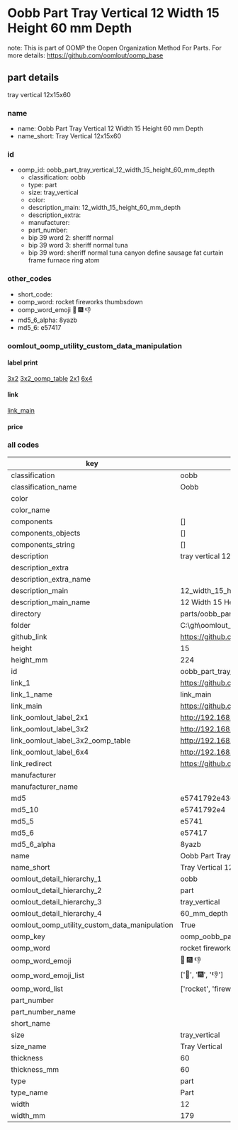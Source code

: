 # Oobb Part Tray Vertical 12 Width 15 Height 60 mm Depth  

note: This is part of OOMP the Oopen Organization Method For Parts. For more details: https://github.com/oomlout/oomp_base

##  part details
  



tray vertical 12x15x60



### name
* name: Oobb Part Tray Vertical 12 Width 15 Height 60 mm Depth
* name_short: Tray Vertical 12x15x60 
### id
* oomp_id: oobb_part_tray_vertical_12_width_15_height_60_mm_depth
  * classification: oobb
  * type: part
  * size: tray_vertical
  * color: 
  * description_main: 12_width_15_height_60_mm_depth
  * description_extra: 
  * manufacturer: 
  * part_number: 
  * bip 39 word 2: sheriff normal
  * bip 39 word 3: sheriff normal tuna
  * bip 39 word: sheriff normal tuna canyon define sausage fat curtain frame furnace ring atom

### other_codes
* short_code: 
* oomp_word: rocket fireworks thumbsdown
* oomp_word_emoji :rocket: :fireworks: :thumbsdown:
* md5_6_alpha: 8yazb
* md5_6: e57417






### oomlout_oomp_utility_custom_data_manipulation
#### label print
[3x2](http://192.168.1.245:1112/?label=oomp%208yazb)
[3x2_oomp_table](http://192.168.1.108:1112/?label=oomp%208yazb)
[2x1](http://192.168.1.242:1112/?label=oomp%208yazb)
[6x4](http://192.168.1.55:1112/?label=oomp%208yazb)    

#### link

[link_main](https://github.com/oomlout/oomlout_oobb_version_4_generated_parts/tree/main/navigation_oomp/oobb/part/tray_vertical/12_width_15_height_60_mm_depth/part)                              

#### price







### all codes 
| key | value |  
| --- | --- |  
| classification | oobb |  
| classification_name | Oobb |  
| color |  |  
| color_name |  |  
| components | [] |  
| components_objects | [] |  
| components_string | [] |  
| description | tray vertical 12x15x60 |  
| description_extra |  |  
| description_extra_name |  |  
| description_main | 12_width_15_height_60_mm_depth |  
| description_main_name | 12 Width 15 Height 60 mm Depth |  
| directory | parts/oobb_part_tray_vertical_12_width_15_height_60_mm_depth |  
| folder | C:\gh\oomlout_oobb_version_4_generated_parts\parts\oobb_part_tray_vertical_12_width_15_height_60_mm_depth |  
| github_link | https://github.com/oomlout/oomlout_oomp_part_src/tree/main/parts/oobb_part_tray_vertical_12_width_15_height_60_mm_depth |  
| height | 15 |  
| height_mm | 224 |  
| id | oobb_part_tray_vertical_12_width_15_height_60_mm_depth |  
| link_1 | https://github.com/oomlout/oomlout_oobb_version_4_generated_parts/tree/main/navigation_oomp/oobb/part/tray_vertical/12_width_15_height_60_mm_depth/part |  
| link_1_name | link_main |  
| link_main | https://github.com/oomlout/oomlout_oobb_version_4_generated_parts/tree/main/navigation_oomp/oobb/part/tray_vertical/12_width_15_height_60_mm_depth/part |  
| link_oomlout_label_2x1 | http://192.168.1.242:1112/?label=oomp%208yazb |  
| link_oomlout_label_3x2 | http://192.168.1.245:1112/?label=oomp%208yazb |  
| link_oomlout_label_3x2_oomp_table | http://192.168.1.108:1112/?label=oomp%208yazb |  
| link_oomlout_label_6x4 | http://192.168.1.55:1112/?label=oomp%208yazb |  
| link_redirect | https://github.com/oomlout/oomlout_oobb_version_4_generated_parts/tree/main/parts/oobb_tray_vertical_12_15_60 |  
| manufacturer |  |  
| manufacturer_name |  |  
| md5 | e5741792e4362a6efe9cc21dd4e58e2c |  
| md5_10 | e5741792e4 |  
| md5_5 | e5741 |  
| md5_6 | e57417 |  
| md5_6_alpha | 8yazb |  
| name | Oobb Part Tray Vertical 12 Width 15 Height 60 mm Depth |  
| name_short | Tray Vertical 12x15x60  |  
| oomlout_detail_hierarchy_1 | oobb |  
| oomlout_detail_hierarchy_2 | part |  
| oomlout_detail_hierarchy_3 | tray_vertical |  
| oomlout_detail_hierarchy_4 | 60_mm_depth |  
| oomlout_oomp_utility_custom_data_manipulation | True |  
| oomp_key | oomp_oobb_part_tray_vertical_12_width_15_height_60_mm_depth |  
| oomp_word | rocket fireworks thumbsdown |  
| oomp_word_emoji | :rocket: :fireworks: :thumbsdown: |  
| oomp_word_emoji_list | [':rocket:', ':fireworks:', ':thumbsdown:'] |  
| oomp_word_list | ['rocket', 'fireworks', 'thumbsdown'] |  
| part_number |  |  
| part_number_name |  |  
| short_name |  |  
| size | tray_vertical |  
| size_name | Tray Vertical |  
| thickness | 60 |  
| thickness_mm | 60 |  
| type | part |  
| type_name | Part |  
| width | 12 |  
| width_mm | 179 |  
